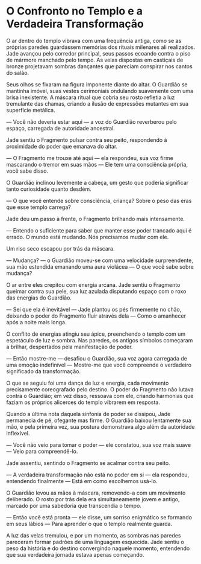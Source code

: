 # O Confronto no Templo e a Verdadeira Transformação

O ar dentro do templo vibrava com uma frequência antiga, como se as próprias paredes guardassem memórias dos rituais milenares ali realizados. Jade avançou pelo corredor principal, seus passos ecoando contra o piso de mármore manchado pelo tempo. As velas dispostas em castiçais de bronze projetavam sombras dançantes que pareciam conspirar nos cantos do salão.

Seus olhos se fixaram na figura imponente diante do altar. O Guardião se mantinha imóvel, suas vestes cerimoniais ondulando suavemente com uma brisa inexistente. A máscara ritual que cobria seu rosto refletia a luz tremulante das chamas, criando a ilusão de expressões mutantes em sua superfície metálica.

— Você não deveria estar aqui — a voz do Guardião reverberou pelo espaço, carregada de autoridade ancestral.

Jade sentiu o Fragmento pulsar contra seu peito, respondendo à proximidade do poder que emanava do altar.

— O Fragmento me trouxe até aqui — ela respondeu, sua voz firme mascarando o tremor em suas mãos — Ele tem uma consciência própria, você sabe disso.

O Guardião inclinou levemente a cabeça, um gesto que poderia significar tanto curiosidade quanto desdém.

— O que você entende sobre consciência, criança? Sobre o peso das eras que esse templo carrega?

Jade deu um passo à frente, o Fragmento brilhando mais intensamente.

— Entendo o suficiente para saber que manter esse poder trancado aqui é errado. O mundo está mudando. Nós precisamos mudar com ele.

Um riso seco escapou por trás da máscara.

— Mudança? — o Guardião moveu-se com uma velocidade surpreendente, sua mão estendida emanando uma aura violácea — O que você sabe sobre mudança?

O ar entre eles crepitou com energia arcana. Jade sentiu o Fragmento queimar contra sua pele, sua luz azulada disputando espaço com o roxo das energias do Guardião.

— Sei que ela é inevitável — Jade plantou os pés firmemente no chão, deixando o poder do Fragmento fluir através dela — Como o amanhecer após a noite mais longa.

O conflito de energias atingiu seu ápice, preenchendo o templo com um espetáculo de luz e sombra. Nas paredes, os antigos símbolos começaram a brilhar, despertados pela manifestação de poder.

— Então mostre-me — desafiou o Guardião, sua voz agora carregada de uma emoção indefinível — Mostre-me que você compreende o verdadeiro significado da transformação.

O que se seguiu foi uma dança de luz e energia, cada movimento precisamente coreografado pelo destino. O poder do Fragmento não lutava contra o Guardião; em vez disso, ressoava com ele, criando harmonias que faziam os próprios alicerces do templo vibrarem em resposta.

Quando a última nota daquela sinfonia de poder se dissipou, Jade permanecia de pé, ofegante mas firme. O Guardião baixou lentamente sua mão, e pela primeira vez, sua postura demonstrava algo além da autoridade inflexível.

— Você não veio para tomar o poder — ele constatou, sua voz mais suave — Veio para compreendê-lo.

Jade assentiu, sentindo o Fragmento se acalmar contra seu peito.

— A verdadeira transformação não está no poder em si — ela respondeu, entendendo finalmente — Está em como escolhemos usá-lo.

O Guardião levou as mãos à máscara, removendo-a com um movimento deliberado. O rosto por trás dela era simultaneamente jovem e antigo, marcado por uma sabedoria que transcendia o tempo.

— Então você está pronta — ele disse, um sorriso enigmático se formando em seus lábios — Para aprender o que o templo realmente guarda.

A luz das velas tremulou, e por um momento, as sombras nas paredes pareceram formar padrões de uma linguagem esquecida. Jade sentiu o peso da história e do destino convergindo naquele momento, entendendo que sua verdadeira jornada estava apenas começando.